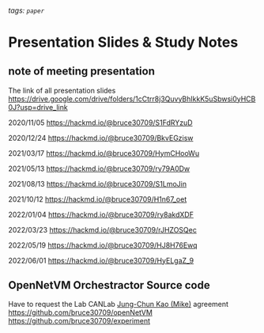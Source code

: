 ###### tags: `paper`
# Presentation Slides & Study Notes
## note of meeting presentation
The link of all presentation slides
https://drive.google.com/drive/folders/1cCtrr8j3QuvyBhIkkK5uSbwsi0yHCB0J?usp=drive_link  

2020/11/05 
https://hackmd.io/@bruce30709/S1FdRYzuD

2020/12/24 
https://hackmd.io/@bruce30709/BkvEGzisw

2021/03/17 
https://hackmd.io/@bruce30709/HymCHooWu

2021/05/13 
https://hackmd.io/@bruce30709/ry79A0Dw

2021/08/13 
https://hackmd.io/@bruce30709/S1LmoJin

2021/10/12
https://hackmd.io/@bruce30709/H1n67_oet

2022/01/04
https://hackmd.io/@bruce30709/ry8akdXDF

2022/03/23
https://hackmd.io/@bruce30709/rJHZOSQec

2022/05/19
https://hackmd.io/@bruce30709/HJ8H76Ewq

2022/06/01
https://hackmd.io/@bruce30709/HyELgaZ_9

## OpenNetVM Orchestractor Source code  
Have to request the Lab CANLab [Jung-Chun Kao (Mike)](https://www.cs.nthu.edu.tw/~jungchuk/contact.html) agreement   
https://github.com/bruce30709/openNetVM  
https://github.com/bruce30709/experiment